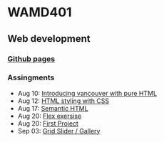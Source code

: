 # WAMD401
## Web development

### [Github pages](https://rowaxl.github.io/WAMD401/)

### Assingments
- Aug 10: [Introducing vancouver with pure HTML](https://rowaxl.github.io/WAMD401/0810_assignment/vancouver.html)
- Aug 12: [HTML styling with CSS](https://rowaxl.github.io/WAMD401/0812_assignment/index.html)
- Aug 17: [Semantic HTML](https://rowaxl.github.io/WAMD401/0817_assignment/index.html)
- Aug 20: [Flex exersise](https://rowaxl.github.io/WAMD401/0820_exercise/index.html)
- Aug 20: [First Project](https://rowaxl.github.io/WAMD401/0820_project/about.html)
- Sep 03: [Grid Slider / Gallery](https://rowaxl.github.io/WAMD401/0903_assignment/index.html)